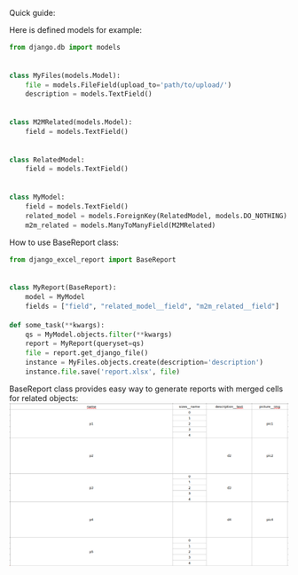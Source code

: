Quick guide:

Here is defined models for example:
```python
from django.db import models


class MyFiles(models.Model):
    file = models.FileField(upload_to='path/to/upload/')
    description = models.TextField()


class M2MRelated(models.Model):
    field = models.TextField()


class RelatedModel:
    field = models.TextField()


class MyModel:
    field = models.TextField()
    related_model = models.ForeignKey(RelatedModel, models.DO_NOTHING)
    m2m_related = models.ManyToManyField(M2MRelated)
```
How to use BaseReport class:
```python
from django_excel_report import BaseReport


class MyReport(BaseReport):
    model = MyModel
    fields = ["field", "related_model__field", "m2m_related__field"]

def some_task(**kwargs):
    qs = MyModel.objects.filter(**kwargs)
    report = MyReport(queryset=qs)
    file = report.get_django_file()
    instance = MyFiles.objects.create(description='description')
    instance.file.save('report.xlsx', file)
```

BaseReport class provides easy way to generate reports with merged cells for related objects:
<img src="readme_files/report_example.png">
